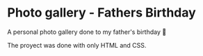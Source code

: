 # Photo gallery - Fathers Birthday
A personal photo gallery done to my father's birthday 🎁

The proyect was done with only HTML and CSS.
